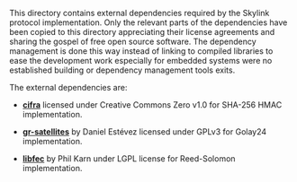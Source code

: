 This directory contains external dependencies required by the Skylink protocol implementation.
Only the relevant parts of the dependencies have been copied to this directory appreciating their license agreements
and sharing the gospel of free open source software.
The dependency management is done this way instead of linking to compiled libraries to ease the
development work especially for embedded systems were no established building or dependency management tools exits.

The external dependencies are:

- [**cifra**](https://github.com/ctz/cifra/) licensed under Creative Commons Zero v1.0
for SHA-256 HMAC implementation.

- [**gr-satellites**](https://github.com/daniestevez/gr-satellites) by Daniel Estévez licensed under GPLv3
for Golay24 implementation.

- [**libfec**](http://www.ka9q.net/code/fec/) by Phil Karn under LGPL license
for Reed-Solomon implementation.
